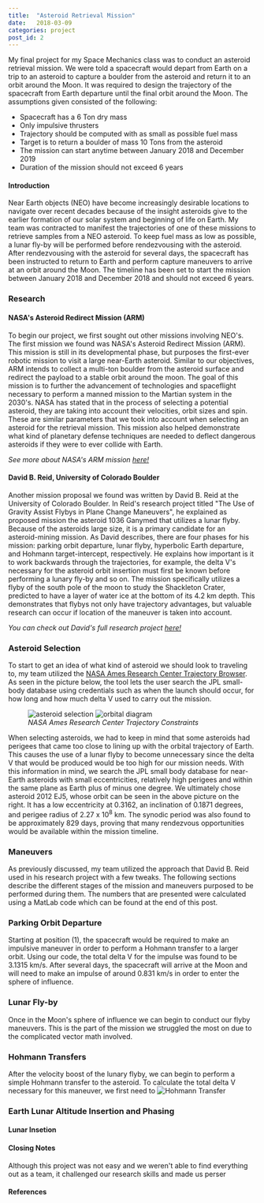 ```yaml
---
title:  "Asteroid Retrieval Mission"
date:   2018-03-09
categories: project
post_id: 2
---
```

My final project for my Space Mechanics class was to conduct an asteroid retrieval mission. We were told a spacecraft would depart from Earth on a trip to an asteroid to capture a boulder from the asteroid and return it to an orbit around the Moon. It was required to design the trajectory of the spacecraft from Earth departure until the final orbit around the Moon. The assumptions given consisted of the following:
* Spacecraft has a 6 Ton dry mass
* Only impulsive thrusters
* Trajectory should be computed with as small as possible fuel mass
* Target is to return a boulder of mass 10 Tons from the asteroid
* The mission can start anytime between January 2018 and December 2019
* Duration of the mission should not exceed 6 years

#### Introduction
Near Earth objects (NEO) have become increasingly desirable  locations to navigate over recent decades because  of the insight asteroids give to the earlier formation of our solar system and beginning of life on Earth. My team was contracted to manifest the trajectories of one of these missions to retrieve samples from a NEO asteroid. To keep fuel mass as low as possible, a lunar fly-by will be performed before rendezvousing with the asteroid. After rendezvousing with the asteroid for several days, the spacecraft has been instructed to return to Earth and perform capture maneuvers to arrive at an orbit around the Moon. The timeline has been set to start the mission between January 2018 and December 2018 and should not exceed 6 years.

### Research
#### NASA's Asteroid Redirect Mission (ARM)
To begin our project, we first sought out other missions involving NEO's. The first mission we found was NASA's Asteroid Redirect Mission (ARM). This mission is still in its developmental phase, but purposes the first-ever robotic mission to visit a large near-Earth asteroid. Similar to our objectives, ARM intends to collect a multi-ton boulder from the asteroid surface and redirect the payload to a stable orbit around the moon. The goal of this mission is to further the advancement of technologies and spaceflight necessary to perform a manned mission to the Martian system in the 2030's. NASA has stated that in the process of selecting a potential asteroid, they are taking into account their velocities, orbit sizes and spin. These are similar parameters that we took into account when selecting an asteroid for the retrieval mission. This mission also helped demonstrate what kind of planetary defense techniques are needed to deflect dangerous asteroids if they were to ever collide with Earth.


<i>See more about NASA's ARM mission [here!](https://www.nasa.gov/content/what-is-nasa-s-asteroid-redirect-mission)
</i>
#### David B. Reid, University of Colorado Boulder
Another mission proposal we found was written by David B. Reid at the University of Colorado Boulder. In Reid's research project titled "The Use of Gravity Assist Flybys in Plane Change Maneuvers", he explained as proposed mission the asteroid 1036 Ganymed that utilizes a lunar flyby. Because of the asteroids large size, it is a primary candidate for an asteroid-mining mission. As David describes, there are four phases for his mission: parking orbit departure, lunar flyby, hyperbolic Earth departure, and Hohmann target-intercept, respectively. He explains how important is it to work backwards through the trajectories, for example, the delta V's necessary for the asteroid orbit insertion must first be known before performing a lunary fly-by and so on. The mission specifically utilizes a flyby of the south pole of the moon to study the Shackleton Crater, predicted to have a layer of water ice at the bottom of its 4.2 km depth. This demonstrates that flybys not only have trajectory advantages, but valuable research can occur if location of the maneuver is taken into account.

<i>You can check out David's full research project [here!](http://ccar.colorado.edu/asen5050/projects/projects_2012/reid/)
</i>
### Asteroid Selection
To start to get an idea of what kind of asteroid we should look to traveling to, my team utilized the [NASA Ames Research Center Trajectory Browser](https://trajbrowser.arc.nasa.gov "NASA Ames Research Center Trajectory Browser"). As seen in the picture below, the tool lets the user search the JPL small-body database using credentials such as when the launch should occur, for how long and how much delta V used to carry out the mission.

<figure class="imagecenter">
<img src="{{site.url}}/assets/img/asteroid selection.png" alt="asteroid selection">
<img class="padded" src="{{site.url}}/assets/img/orbital diagram.png" alt="orbital diagram">

<figcaption><i>NASA Ames Research Center Trajectory Constraints</i> </figcaption>
</figure>

When selecting asteroids, we had to keep in mind that some asteroids had perigees that came too close to lining up with the orbital trajectory of Earth. This causes the use of a lunar flyby to become unnecessary since the delta V that would be produced would be too high for our mission needs. With this information in mind, we search the JPL small body database for near-Earth asteroids with small eccentricities, relatively high perigees and within the same plane as Earth plus of minus one degree. We ultimately chose asteroid 2012 EJ5, whose orbit can be seen in the above picture on the right. It has a low eccentricity at 0.3162, an inclination of 0.1871 degrees, and perigee radius of 2.27 x 10<sup>8</sup> km. The synodic period was also found to be approximately 829 days, proving that many rendezvous opportunities would be available within the mission timeline.

### Maneuvers
As previously discussed, my team utilized the approach that David B. Reid used in his research project with a few tweaks. The following sections describe the different stages of the mission and maneuvers purposed to be performed during them. The numbers that are presented were calculated using a MatLab code which can be found at the end of this post.   

### Parking Orbit Departure
Starting at position (1), the spacecraft would be required to make an impulsive maneuver in order to perform a Hohmann transfer to a larger orbit. Using our code, the total delta V for the impulse was found to be 3.1315 km/s. After several days, the spacecraft will arrive at the Moon and will need to make an impulse of around 0.831 km/s in order to enter the sphere of influence.

### Lunar Fly-by
Once in the Moon's sphere of influence we can begin to conduct our flyby maneuvers. This is the part of the mission we struggled the most on due to the complicated vector math involved.

### Hohmann Transfers
After the velocity boost of the lunary flyby, we can begin to perform a simple Hohmann transfer to the asteroid. To calculate the total delta V necessary for this maneuver, we first need to
<img src="{{site.url}}/assets/img/hohmann transfer.jpg" alt="Hohmann Transfer">

### Earth Lunar Altitude Insertion and Phasing
#### Lunar Insetion

#### Closing Notes
Although this project was not easy and we weren't able to find everything out as a team, it challenged our research skills and made us perser
#### References

